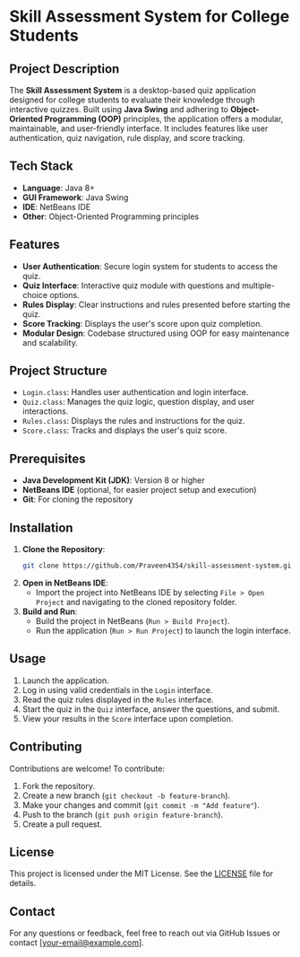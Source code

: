 # Skill Assessment System for College Students

## Project Description
The **Skill Assessment System** is a desktop-based quiz application designed for college students to evaluate their knowledge through interactive quizzes. Built using **Java Swing** and adhering to **Object-Oriented Programming (OOP)** principles, the application offers a modular, maintainable, and user-friendly interface. It includes features like user authentication, quiz navigation, rule display, and score tracking.

## Tech Stack
- **Language**: Java 8+
- **GUI Framework**: Java Swing
- **IDE**: NetBeans IDE
- **Other**: Object-Oriented Programming principles

## Features
- **User Authentication**: Secure login system for students to access the quiz.
- **Quiz Interface**: Interactive quiz module with questions and multiple-choice options.
- **Rules Display**: Clear instructions and rules presented before starting the quiz.
- **Score Tracking**: Displays the user's score upon quiz completion.
- **Modular Design**: Codebase structured using OOP for easy maintenance and scalability.

## Project Structure
- `Login.class`: Handles user authentication and login interface.
- `Quiz.class`: Manages the quiz logic, question display, and user interactions.
- `Rules.class`: Displays the rules and instructions for the quiz.
- `Score.class`: Tracks and displays the user's quiz score.

## Prerequisites
- **Java Development Kit (JDK)**: Version 8 or higher
- **NetBeans IDE** (optional, for easier project setup and execution)
- **Git**: For cloning the repository

## Installation
1. **Clone the Repository**:
   ```bash
   git clone https://github.com/Praveen4354/skill-assessment-system.git
   ```
2. **Open in NetBeans IDE**:
   - Import the project into NetBeans IDE by selecting `File > Open Project` and navigating to the cloned repository folder.
3. **Build and Run**:
   - Build the project in NetBeans (`Run > Build Project`).
   - Run the application (`Run > Run Project`) to launch the login interface.

## Usage
1. Launch the application.
2. Log in using valid credentials in the `Login` interface.
3. Read the quiz rules displayed in the `Rules` interface.
4. Start the quiz in the `Quiz` interface, answer the questions, and submit.
5. View your results in the `Score` interface upon completion.

## Contributing
Contributions are welcome! To contribute:
1. Fork the repository.
2. Create a new branch (`git checkout -b feature-branch`).
3. Make your changes and commit (`git commit -m "Add feature"`).
4. Push to the branch (`git push origin feature-branch`).
5. Create a pull request.

## License
This project is licensed under the MIT License. See the [LICENSE](LICENSE) file for details.

## Contact
For any questions or feedback, feel free to reach out via GitHub Issues or contact [your-email@example.com].
